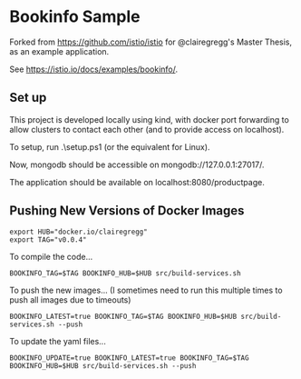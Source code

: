 # Bookinfo Sample

Forked from https://github.com/istio/istio for @clairegregg's Master Thesis, as an example application.

See <https://istio.io/docs/examples/bookinfo/>.

## Set up 
This project is developed locally using kind, with docker port forwarding to allow clusters to contact each other (and to provide access on localhost).

To setup, run .\setup.ps1 (or the equivalent for Linux).

Now, mongodb should be accessible on mongodb://127.0.0.1:27017/.

The application should be available on localhost:8080/productpage.

## Pushing New Versions of Docker Images

```
export HUB="docker.io/clairegregg"
export TAG="v0.0.4"
```

To compile the code...
```
BOOKINFO_TAG=$TAG BOOKINFO_HUB=$HUB src/build-services.sh
```

To push the new images... (I sometimes need to run this multiple times to push all images due to timeouts)
```
BOOKINFO_LATEST=true BOOKINFO_TAG=$TAG BOOKINFO_HUB=$HUB src/build-services.sh --push
```

To update the yaml files...
```
BOOKINFO_UPDATE=true BOOKINFO_LATEST=true BOOKINFO_TAG=$TAG BOOKINFO_HUB=$HUB src/build-services.sh --push
```